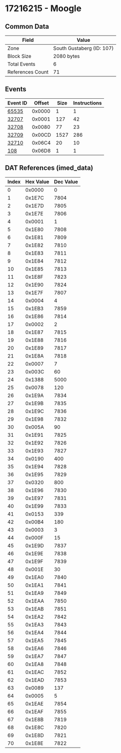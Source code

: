 # 17216215 - Moogle

## Common Data

| Field            | Value                     |
|------------------|---------------------------|
| Zone             | South Gustaberg (ID: 107) |
| Block Size       | 2080 bytes                |
| Total Events     | 6                         |
| References Count | 71                        |

## Events

| Event ID            | Offset   |   Size |   Instructions |
|---------------------|----------|--------|----------------|
| [65535](./65535.md) | 0x0000   |      1 |              1 |
| [32707](./32707.md) | 0x0001   |    127 |             42 |
| [32708](./32708.md) | 0x0080   |     77 |             23 |
| [32709](./32709.md) | 0x00CD   |   1527 |            286 |
| [32710](./32710.md) | 0x06C4   |     20 |             10 |
| [108](./108.md)     | 0x06D8   |      1 |              1 |

## DAT References (imed_data)

|   Index | Hex Value   |   Dec Value |
|---------|-------------|-------------|
|       0 | 0x0000      |           0 |
|       1 | 0x1E7C      |        7804 |
|       2 | 0x1E7D      |        7805 |
|       3 | 0x1E7E      |        7806 |
|       4 | 0x0001      |           1 |
|       5 | 0x1E80      |        7808 |
|       6 | 0x1E81      |        7809 |
|       7 | 0x1E82      |        7810 |
|       8 | 0x1E83      |        7811 |
|       9 | 0x1E84      |        7812 |
|      10 | 0x1E85      |        7813 |
|      11 | 0x1E8F      |        7823 |
|      12 | 0x1E90      |        7824 |
|      13 | 0x1E7F      |        7807 |
|      14 | 0x0004      |           4 |
|      15 | 0x1EB3      |        7859 |
|      16 | 0x1E86      |        7814 |
|      17 | 0x0002      |           2 |
|      18 | 0x1E87      |        7815 |
|      19 | 0x1E88      |        7816 |
|      20 | 0x1E89      |        7817 |
|      21 | 0x1E8A      |        7818 |
|      22 | 0x0007      |           7 |
|      23 | 0x003C      |          60 |
|      24 | 0x1388      |        5000 |
|      25 | 0x0078      |         120 |
|      26 | 0x1E9A      |        7834 |
|      27 | 0x1E9B      |        7835 |
|      28 | 0x1E9C      |        7836 |
|      29 | 0x1E98      |        7832 |
|      30 | 0x005A      |          90 |
|      31 | 0x1E91      |        7825 |
|      32 | 0x1E92      |        7826 |
|      33 | 0x1E93      |        7827 |
|      34 | 0x0190      |         400 |
|      35 | 0x1E94      |        7828 |
|      36 | 0x1E95      |        7829 |
|      37 | 0x0320      |         800 |
|      38 | 0x1E96      |        7830 |
|      39 | 0x1E97      |        7831 |
|      40 | 0x1E99      |        7833 |
|      41 | 0x0153      |         339 |
|      42 | 0x00B4      |         180 |
|      43 | 0x0003      |           3 |
|      44 | 0x000F      |          15 |
|      45 | 0x1E9D      |        7837 |
|      46 | 0x1E9E      |        7838 |
|      47 | 0x1E9F      |        7839 |
|      48 | 0x001E      |          30 |
|      49 | 0x1EA0      |        7840 |
|      50 | 0x1EA1      |        7841 |
|      51 | 0x1EA9      |        7849 |
|      52 | 0x1EAA      |        7850 |
|      53 | 0x1EAB      |        7851 |
|      54 | 0x1EA2      |        7842 |
|      55 | 0x1EA3      |        7843 |
|      56 | 0x1EA4      |        7844 |
|      57 | 0x1EA5      |        7845 |
|      58 | 0x1EA6      |        7846 |
|      59 | 0x1EA7      |        7847 |
|      60 | 0x1EA8      |        7848 |
|      61 | 0x1EAC      |        7852 |
|      62 | 0x1EAD      |        7853 |
|      63 | 0x0089      |         137 |
|      64 | 0x0005      |           5 |
|      65 | 0x1EAE      |        7854 |
|      66 | 0x1EAF      |        7855 |
|      67 | 0x1E8B      |        7819 |
|      68 | 0x1E8C      |        7820 |
|      69 | 0x1E8D      |        7821 |
|      70 | 0x1E8E      |        7822 |
